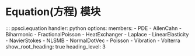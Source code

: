 # Equation(方程) 模块

::: ppsci.equation
    handler: python
    options:
      members:
        - PDE
        - AllenCahn
        - Biharmonic
        - FractionalPoisson
        - HeatExchanger
        - Laplace
        - LinearElasticity
        - NavierStokes
        - NLSMB
        - NormalDotVec
        - Poisson
        - Vibration
        - Volterra
      show_root_heading: true
      heading_level: 3
